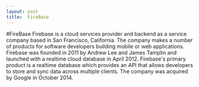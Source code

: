 ```yaml
---
layout: post
title:  FireBase
---
```


#FireBase
Firebase is a cloud services provider and backend as a service company based in San Francisco, California. 
The company makes a number of products for software developers building mobile or web applications. 
Firebase was founded in 2011 by Andrew Lee and James Tamplin and launched with a realtime cloud database in April 2012.
Firebase's primary product is a realtime database which provides an API that allows developers to store and sync data across multiple clients. 
The company was acquired by Google in October 2014.
